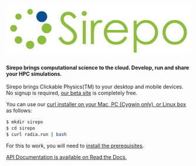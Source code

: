 # ![Sirepo](https://github.com/radiasoft/images/blob/master/sirepo/Sirepo_logo.png)

#### Sirepo brings computational science to the cloud. Develop, run and share your HPC simulations.

Sirepo brings Clickable Physics(TM) to your desktop and mobile devices.
No signup is required, [our beta site](https://beta.sirepo.com) is completely free.

You can use our
[curl installer on your Mac, PC (Cygwin only), or Linux box](https://github.com/radiasoft/download/blob/master/README.md)
as follows:

```bash
$ mkdir sirepo
$ cd sirepo
$ curl radia.run | bash
```

For this to work, you will need to [install the prerequisites](https://github.com/radiasoft/download/blob/master/README.md#requirements).

[API Documentation is available on Read the Docs.](http://sirepo.readthedocs.org)

